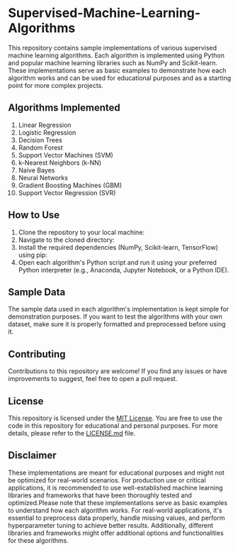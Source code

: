 # Supervised-Machine-Learning-Algorithms
This repository contains sample implementations of various supervised machine learning algorithms. Each algorithm is implemented using Python and popular machine learning libraries such as NumPy and Scikit-learn. These implementations serve as basic examples to demonstrate how each algorithm works and can be used for educational purposes and as a starting point for more complex projects.

## Algorithms Implemented

1. Linear Regression
2. Logistic Regression
3. Decision Trees
4. Random Forest
5. Support Vector Machines (SVM)
6. k-Nearest Neighbors (k-NN)
7. Naive Bayes
8. Neural Networks
9. Gradient Boosting Machines (GBM)
10. Support Vector Regression (SVR)

## How to Use

1. Clone the repository to your local machine: 
2. Navigate to the cloned directory:
3. Install the required dependencies (NumPy, Scikit-learn, TensorFlow) using pip:
4. Open each algorithm's Python script and run it using your preferred Python interpreter (e.g., Anaconda, Jupyter Notebook, or a Python IDE).

## Sample Data

The sample data used in each algorithm's implementation is kept simple for demonstration purposes. If you want to test the algorithms with your own dataset, make sure it is properly formatted and preprocessed before using it.

## Contributing

Contributions to this repository are welcome! If you find any issues or have improvements to suggest, feel free to open a pull request.

## License

This repository is licensed under the [MIT License](LICENSE.md). You are free to use the code in this repository for educational and personal purposes. For more details, please refer to the [LICENSE.md](LICENSE.md) file.

## Disclaimer

These implementations are meant for educational purposes and might not be optimized for real-world scenarios. For production use or critical applications, it is recommended to use well-established machine learning libraries and frameworks that have been thoroughly tested and optimized.Please note that these implementations serve as basic examples to understand how each algorithm works. For real-world applications, it's essential to preprocess data properly, handle missing values, and perform hyperparameter tuning to achieve better results. Additionally, different libraries and frameworks might offer additional options and functionalities for these algorithms.





